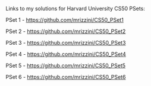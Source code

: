 Links to my solutions for Harvard University CS50 PSets:

PSet 1 - https://github.com/mrizzini/CS50_PSet1

PSet 2 - https://github.com/mrizzini/CS50_PSet2

PSet 3 - https://github.com/mrizzini/CS50_PSet3

PSet 4 - https://github.com/mrizzini/CS50_PSet4

PSet 5 - https://github.com/mrizzini/CS50_PSet5

PSet 6 - https://github.com/mrizzini/CS50_PSet6



